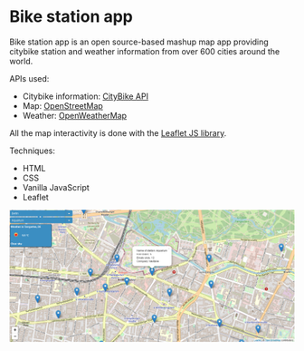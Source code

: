 # Bike station app

Bike station app is an open source-based mashup map app providing citybike station and weather information from over 600 cities around the world. 

APIs used:
- Citybike information: [CityBike API](https://api.citybik.es/v2/)
- Map: [OpenStreetMap](https://www.openstreetmap.org/)
- Weather: [OpenWeatherMap](https://openweathermap.org/)

All the map interactivity is done with the [Leaflet JS library](https://leafletjs.com/).

Techniques:
- HTML
- CSS 
- Vanilla JavaScript
- Leaflet

![Berlin screenshot](https://github.com/anttien/bike-station-app/blob/master/images/screenshot.png)

